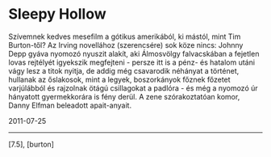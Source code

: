 # Sleepy Hollow

Szívemnek kedves mesefilm a gótikus amerikából, ki mástól, mint Tim Burton-től? Az Irving novellához (szerencsére) sok köze nincs: Johnny Depp gyáva nyomozó nyuszit alakít, aki Álmosvölgy falvacskában a fejetlen lovas rejtélyét igyekszik megfejteni - persze itt is a pénz- és hatalom utáni vágy lesz a titok nyitja, de addig még csavarodik néhányat a történet, hullanak az őslakosok, mint a legyek, boszorkányok főznek főzetet varjúlábból és rajzolnak ötágú csillagokat a padlóra - és még a nyomozó úr hányatott gyermekkorára is fény derül. A zene szórakoztatóan komor, Danny Elfman beleadott apait-anyait.

2011-07-25 

----

[7.5], [burton]